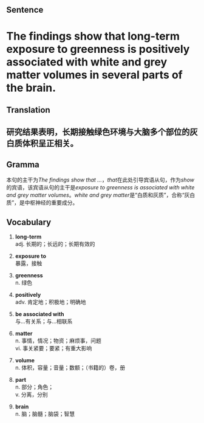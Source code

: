 ## Sentence

<h1>The findings show that long-term exposure to greenness is positively associated with white and grey matter volumes in several parts of the brain.</h1>

## Translation

<h2>研究结果表明，长期接触绿色环境与大脑多个部位的灰白质体积呈正相关。</h2>

## Gramma     

本句的主干为*The findings show that ...*，*that*在此处引导宾语从句，作为*show*的宾语，该宾语从句的主干是*exposure to greenness is associated with white and grey matter volumes*。*white and grey matter*是“白质和灰质”，合称“灰白质”，是中枢神经的重要成分。       

## Vocabulary   

1. **long-term**     
adj. 长期的；长远的；长期有效的       

2. **exposure to**      
暴露，接触      

3. **greenness**        
n. 绿色       

4. **positively**       
adv. 肯定地；积极地；明确地       

5. **be associated with**      
与...有关系；与...相联系        

6. **matter**      
n. 事情，情况；物资；麻烦事，问题      
vi. 事关紧要；要紧；有重大影响       

7. **volume**       
n. 体积，容量；音量；数额；（书籍的）卷，册         

8. **part**       
n. 部分；角色；      
v. 分离，分别       

9. **brain**        
n. 脑；脑髓；脑袋；智慧       





